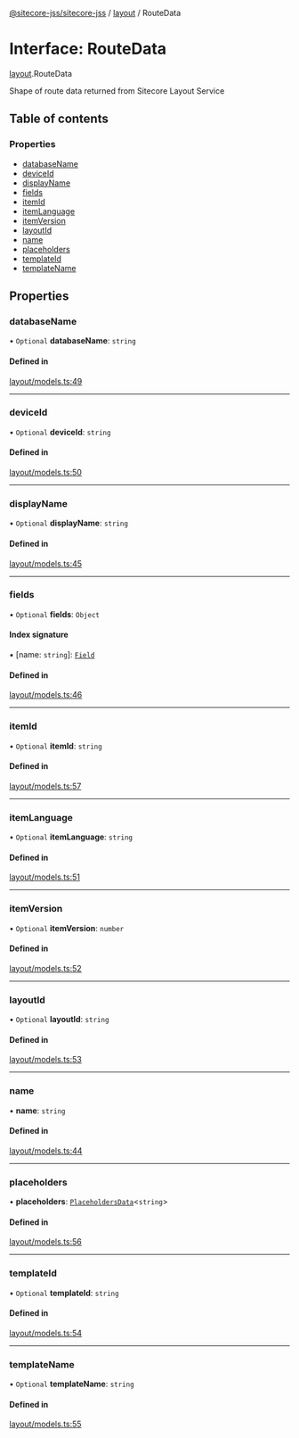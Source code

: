 [@sitecore-jss/sitecore-jss](../README.md) / [layout](../modules/layout.md) / RouteData

# Interface: RouteData

[layout](../modules/layout.md).RouteData

Shape of route data returned from Sitecore Layout Service

## Table of contents

### Properties

- [databaseName](layout.RouteData.md#databasename)
- [deviceId](layout.RouteData.md#deviceid)
- [displayName](layout.RouteData.md#displayname)
- [fields](layout.RouteData.md#fields)
- [itemId](layout.RouteData.md#itemid)
- [itemLanguage](layout.RouteData.md#itemlanguage)
- [itemVersion](layout.RouteData.md#itemversion)
- [layoutId](layout.RouteData.md#layoutid)
- [name](layout.RouteData.md#name)
- [placeholders](layout.RouteData.md#placeholders)
- [templateId](layout.RouteData.md#templateid)
- [templateName](layout.RouteData.md#templatename)

## Properties

### databaseName

• `Optional` **databaseName**: `string`

#### Defined in

[layout/models.ts:49](https://github.com/Sitecore/jss/blob/695577da/packages/sitecore-jss/src/layout/models.ts#L49)

___

### deviceId

• `Optional` **deviceId**: `string`

#### Defined in

[layout/models.ts:50](https://github.com/Sitecore/jss/blob/695577da/packages/sitecore-jss/src/layout/models.ts#L50)

___

### displayName

• `Optional` **displayName**: `string`

#### Defined in

[layout/models.ts:45](https://github.com/Sitecore/jss/blob/695577da/packages/sitecore-jss/src/layout/models.ts#L45)

___

### fields

• `Optional` **fields**: `Object`

#### Index signature

▪ [name: `string`]: [`Field`](layout.Field.md)

#### Defined in

[layout/models.ts:46](https://github.com/Sitecore/jss/blob/695577da/packages/sitecore-jss/src/layout/models.ts#L46)

___

### itemId

• `Optional` **itemId**: `string`

#### Defined in

[layout/models.ts:57](https://github.com/Sitecore/jss/blob/695577da/packages/sitecore-jss/src/layout/models.ts#L57)

___

### itemLanguage

• `Optional` **itemLanguage**: `string`

#### Defined in

[layout/models.ts:51](https://github.com/Sitecore/jss/blob/695577da/packages/sitecore-jss/src/layout/models.ts#L51)

___

### itemVersion

• `Optional` **itemVersion**: `number`

#### Defined in

[layout/models.ts:52](https://github.com/Sitecore/jss/blob/695577da/packages/sitecore-jss/src/layout/models.ts#L52)

___

### layoutId

• `Optional` **layoutId**: `string`

#### Defined in

[layout/models.ts:53](https://github.com/Sitecore/jss/blob/695577da/packages/sitecore-jss/src/layout/models.ts#L53)

___

### name

• **name**: `string`

#### Defined in

[layout/models.ts:44](https://github.com/Sitecore/jss/blob/695577da/packages/sitecore-jss/src/layout/models.ts#L44)

___

### placeholders

• **placeholders**: [`PlaceholdersData`](../modules/layout.md#placeholdersdata)<`string`\>

#### Defined in

[layout/models.ts:56](https://github.com/Sitecore/jss/blob/695577da/packages/sitecore-jss/src/layout/models.ts#L56)

___

### templateId

• `Optional` **templateId**: `string`

#### Defined in

[layout/models.ts:54](https://github.com/Sitecore/jss/blob/695577da/packages/sitecore-jss/src/layout/models.ts#L54)

___

### templateName

• `Optional` **templateName**: `string`

#### Defined in

[layout/models.ts:55](https://github.com/Sitecore/jss/blob/695577da/packages/sitecore-jss/src/layout/models.ts#L55)
